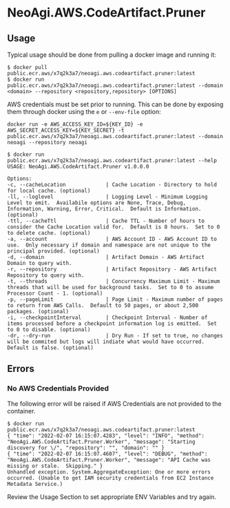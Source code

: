 # NeoAgi.AWS.CodeArtifact.Pruner

## Usage

Typical usage should be done from pulling a docker image  and running it:

```
$ docker pull public.ecr.aws/x7q2k3a7/neoagi.aws.codeartifact.pruner:latest
$ docker run public.ecr.aws/x7q2k3a7/neoagi.aws.codeartifact.pruner:latest --domain <domain> --repository <repository,repository> [OPTIONS]
```

AWS credentials must be set prior to running.  This can be done by exposing them through docker using the `e` or `--env-file` option:

```
docker run -e AWS_ACCESS_KEY_ID=${KEY_ID} -e AWS_SECRET_ACCESS_KEY=${KEY_SECRET} -t public.ecr.aws/x7q2k3a7/neoagi.aws.codeartifact.pruner:latest --domain neoagi --repository neoagi
```

```
$ docker run public.ecr.aws/x7q2k3a7/neoagi.aws.codeartifact.pruner:latest --help
USAGE: NeoAgi.AWS.CodeArtifact.Pruner v1.0.0.0

Options:
-c, --cacheLocation             | Cache Location - Directory to hold for local cache. (optional)
-ll, --loglevel                 | Logging Level - Minimum Logging Level to emit.  Availabile options are None, Trace, Debug, Information, Warning, Error, Critical.  Default is Information. (optional)
-ttl, --cacheTtl                | Cache TTL - Number of hours to consider the Cache Location valid for.  Default is 8 hours.  Set to 0 to delete cache. (optional)
-a, --account                   | AWS Account ID - AWS Account ID to use.  Only necessary if domain and namespace are not unique to the principal provided. (optional)
-d, --domain                    | Artifact Domain - AWS Artifact Domain to query with.
-r, --repository                | Artifact Repository - AWS Artifact Repository to query with.
-t, --threads                   | Concurrency Maximum Limit - Maximum threads that will be used for background tasks.  Set to 0 to assume Processor Count - 1. (optional)
-p, --pageLimit                 | Page Limit - Maximum number of pages to return from AWS Calls.  Default to 50 pages, or about 2,500 packages. (optional)
-i, --checkpointInterval        | Checkpoint Interval - Number of items processed before a checkpoint information log is emitted.  Set to 0 to disable. (optional)
-dr, --dry-run                  | Dry Run - If set to true, no changes will be commited but logs will indiate what would have occurred.  Default is false. (optional)
```

## Errors

### No AWS Credentials Provided
The following error will be raised if AWS Credentials are not provided to the container.

```
$ docker run public.ecr.aws/x7q2k3a7/neoagi.aws.codeartifact.pruner:latest
{ "time": "2022-02-07 16:15:07.4283", "level": "INFO", "method": "NeoAgi.AWS.CodeArtifact.Pruner.Worker", "message": "Starting discovery for \/", "repository": "", "domain": "" }
{ "time": "2022-02-07 16:15:07.4607", "level": "DEBUG", "method": "NeoAgi.AWS.CodeArtifact.Pruner.Worker", "message": "API Cache was missing or stale.  Skipping." }
Unhandled exception. System.AggregateException: One or more errors occurred. (Unable to get IAM security credentials from EC2 Instance Metadata Service.)
```

Review the Usage Section to set appropriate ENV Variables and try again.